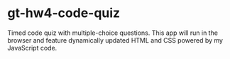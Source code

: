 # gt-hw4-code-quiz
Timed code quiz with multiple-choice questions. This app will run in the browser and feature dynamically updated HTML and CSS powered by my JavaScript code.
